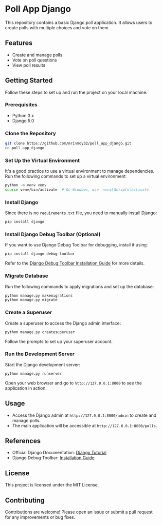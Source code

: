 # Poll App Django

This repository contains a basic Django poll application. It allows users to create polls with multiple choices and vote on them.

## Features

- Create and manage polls
- Vote on poll questions
- View poll results

## Getting Started

Follow these steps to set up and run the project on your local machine.

### Prerequisites

- Python 3.x
- Django 5.0

### Clone the Repository

```bash
git clone https://github.com/mrinmoy32/poll_app_django.git
cd poll_app_django
```

### Set Up the Virtual Environment

It's a good practice to use a virtual environment to manage dependencies. Run the following commands to set up a virtual environment:

```bash
python -m venv venv
source venv/bin/activate  # On Windows, use `venv\Scripts\activate`
```

### Install Django

Since there is no `requirements.txt` file, you need to manually install Django:

```bash
pip install django
```

### Install Django Debug Toolbar (Optional)

If you want to use Django Debug Toolbar for debugging, install it using:

```bash
pip install django-debug-toolbar
```

Refer to the [Django Debug Toolbar Installation Guide](https://django-debug-toolbar.readthedocs.io/en/latest/installation.html) for more details.

### Migrate Database

Run the following commands to apply migrations and set up the database:

```bash
python manage.py makemigrations
python manage.py migrate
```

### Create a Superuser

Create a superuser to access the Django admin interface:

```bash
python manage.py createsuperuser
```

Follow the prompts to set up your superuser account.

### Run the Development Server

Start the Django development server:

```bash
python manage.py runserver
```

Open your web browser and go to `http://127.0.0.1:8000` to see the application in action.

## Usage

- Access the Django admin at `http://127.0.0.1:8000/admin` to create and manage polls.
- The main application will be accessible at `http://127.0.0.1:8000/polls`.

## References

- Official Django Documentation: [Django Tutorial](https://docs.djangoproject.com/en/5.0/intro/tutorial01)
- Django Debug Toolbar: [Installation Guide](https://django-debug-toolbar.readthedocs.io/en/latest/installation.html)

## License

This project is licensed under the MIT License.

## Contributing

Contributions are welcome! Please open an issue or submit a pull request for any improvements or bug fixes.


